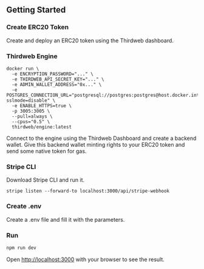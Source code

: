 ## Getting Started

### Create ERC20 Token

Create and deploy an ERC20 token using the Thirdweb dashboard.

### Thirdweb Engine

```
docker run \                                                     
  -e ENCRYPTION_PASSWORD="..." \
  -e THIRDWEB_API_SECRET_KEY="..." \
  -e ADMIN_WALLET_ADDRESS="0x..." \
  -e POSTGRES_CONNECTION_URL="postgresql://postgres:postgres@host.docker.internal:5432/postgres?sslmode=disable" \
  -e ENABLE_HTTPS=true \
  -p 3005:3005 \
  --pull=always \
  --cpus="0.5" \
  thirdweb/engine:latest
```

Connect to the engine using the Thirdweb Dashboard and create a backend wallet. Give this backend wallet minting rights to your ERC20 token and send some native token for gas.


### Stripe CLI

Download Stripe CLI and run it.

```
stripe listen --forward-to localhost:3000/api/stripe-webhook
```

### Create .env

Create a .env file and fill it with the parameters.

### Run 

```bash
npm run dev
```

Open [http://localhost:3000](http://localhost:3000) with your browser to see the result.
